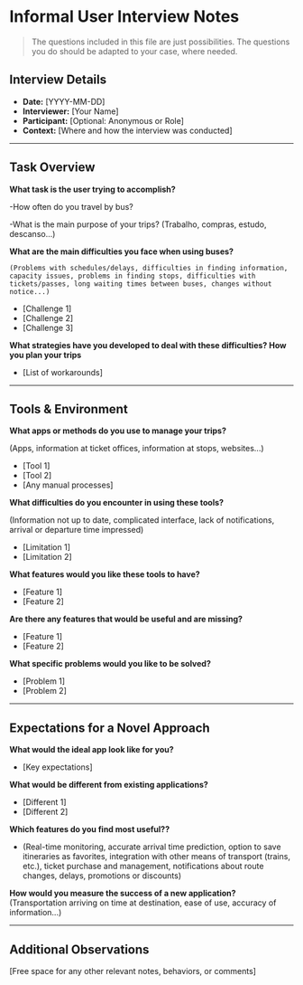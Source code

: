# Informal User Interview Notes 

> 	The questions included in this file are just possibilities. The questions you do should be adapted to your case, where needed.

## Interview Details 
- **Date:** [YYYY-MM-DD] 
- **Interviewer:** [Your Name] 
- **Participant:** [Optional: Anonymous or Role] 
- **Context:** [Where and how the interview was conducted] 
- --- 
## Task Overview 

 **What task is the user trying to accomplish?** 

-How often do you travel by bus?

-What is the main purpose of your trips? 
(Trabalho, compras, estudo, descanso...)

**What are the main difficulties you face when using buses?**

    (Problems with schedules/delays, difficulties in finding information, capacity issues, problems in finding stops, difficulties with tickets/passes, long waiting times between buses, changes without notice...)

- [Challenge 1] 
- [Challenge 2]
- [Challenge 3] 

**What strategies have you developed to deal with these difficulties? How you plan your trips** 
- [List of workarounds] 

---- 
## Tools & Environment 
**What apps or methods do you use to manage your trips?** 

(Apps, information at ticket offices, information at stops, websites...)
- [Tool 1] 
- [Tool 2] 
- [Any manual processes] 

**What difficulties do you encounter in using these tools?** 

(Information not up to date, complicated interface, lack of notifications, arrival or departure time impressed)
- [Limitation 1] 
- [Limitation 2] 

**What features would you like these tools to have?** 
- [Feature 1] 
- [Feature 2] 

**Are there any features that would be useful and are missing?**
- [Feature 1] 
- [Feature 2] 

**What specific problems would you like to be solved?**
- [Problem 1] 
- [Problem 2] 

--- 
## Expectations for a Novel Approach 

**What would the ideal app look like for you?** 
- [Key expectations] 

**What would be different from existing applications?** 
- [Different 1] 
- [Different 2] 

**Which features do you find most useful??** 
- (Real-time monitoring, accurate arrival time prediction, option to save itineraries as favorites,
integration with other means of transport (trains, etc.), ticket purchase and management, notifications about route changes, delays, promotions or discounts)

**How would you measure the success of a new application?**
(Transportation arriving on time at destination, ease of use, accuracy of information...)

--- 
## Additional Observations 
[Free space for any other relevant notes, behaviors, or comments]